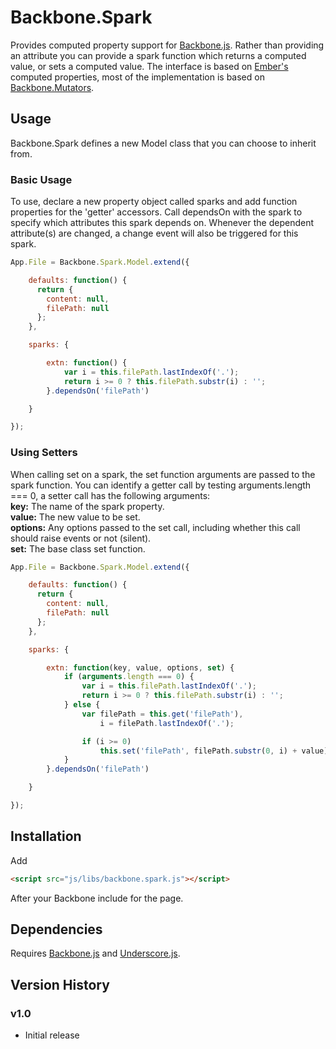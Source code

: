 Backbone.Spark
==============

Provides computed property support for [Backbone.js](http://backbonejs.org/). 
Rather than providing an attribute you can provide a spark function which returns a computed value, or sets a computed value.
The interface is based on [Ember's](http://emberjs.com/) computed properties, most of the implementation is based on [Backbone.Mutators](https://github.com/asciidisco/Backbone.Mutators). 

Usage
-----

Backbone.Spark defines a new Model class that you can choose to inherit from.

### Basic Usage
To use, declare a new property object called sparks and add function properties for the
'getter' accessors. 
Call dependsOn with the spark to specify which attributes this spark depends on. Whenever
the dependent attribute(s) are changed, a change event will also be triggered for this spark.

```javascript
App.File = Backbone.Spark.Model.extend({

    defaults: function() {
      return {
        content: null,
        filePath: null
      };
    },

    sparks: {

        extn: function() {
            var i = this.filePath.lastIndexOf('.');
            return i >= 0 ? this.filePath.substr(i) : '';
        }.dependsOn('filePath')

    }

});
```

### Using Setters
When calling set on a spark, the set function arguments are passed to the spark function.
You can identify a getter call by testing arguments.length === 0, a setter call has the following arguments:  
**key:** The name of the spark property.  
**value:** The new value to be set.  
**options:** Any options passed to the set call, including whether this call should raise events or not (silent).  
**set:** The base class set function.  

```javascript
App.File = Backbone.Spark.Model.extend({

    defaults: function() {
      return {
        content: null,
        filePath: null
      };
    },

    sparks: {

        extn: function(key, value, options, set) {
            if (arguments.length === 0) {
                var i = this.filePath.lastIndexOf('.');
                return i >= 0 ? this.filePath.substr(i) : '';
            } else {
                var filePath = this.get('filePath'),
                    i = filePath.lastIndexOf('.');

                if (i >= 0)
                    this.set('filePath', filePath.substr(0, i) + value);
            }
        }.dependsOn('filePath')

    }

});
```

Installation
------------

Add 
```html
<script src="js/libs/backbone.spark.js"></script>
```
After your Backbone include for the page.

Dependencies
------------

Requires [Backbone.js](http://backbonejs.org/) and [Underscore.js](http://underscorejs.org/).

Version History
---------------

### v1.0
* Initial release
